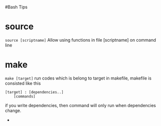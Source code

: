 #Bash Tips

# source
`source [scriptname]`
Allow using functions in file [scriptname] on command line 
<br>

# make
`make [target]`
run codes which is belong to target in makefile,
makefile is consisted like this
``` 
[target] : [dependencies..]
	[commands]
```
if you write dependencies, then command will only run when dependencies change.
<br>

-
